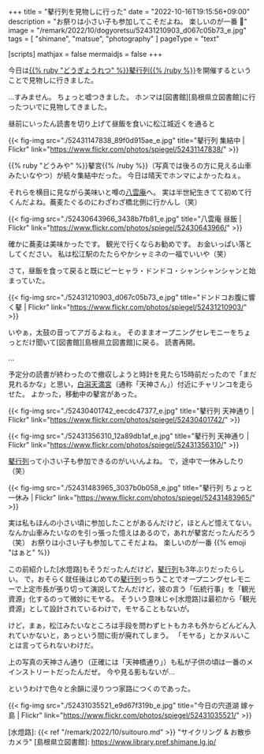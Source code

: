 +++
title = "鼕行列を見物しに行った"
date =  "2022-10-16T19:15:56+09:00"
description = "お祭りは小さい子も参加してこそだよね。 楽しいのが一番 💛"
image = "/remark/2022/10/dogyoretsu/52431210903_d067c05b73_e.jpg"
tags = [ "shimane", "matsue", "photography" ]
pageType = "text"

[scripts]
  mathjax = false
  mermaidjs = false
+++

今日は[{{% ruby "どうぎょうれつ" %}}鼕行列{{% /ruby %}}][鼕行列]を開催するということで見物しに行きました。

...すみません。
ちょっと嘘つきました。
ホンマは[図書館][島根県立図書館]に行ったついでに見物してきました。

昼前にいったん読書を切り上げて昼飯を食いに松江城近くを通ると

{{< fig-img src="./52431147838_89f0d915ae_e.jpg" title="鼕行列 集結中 | Flickr" link="https://www.flickr.com/photos/spiegel/52431147838/" >}}

{{% ruby "どうみや" %}}鼕宮{{% /ruby %}}（写真では後ろの方に見える山車みたいなやつ）が続々集結中だった。
今日は晴天でホンマによかったねぇ。

それらを横目に見ながら美味いと噂の[八雲庵](https://www.yakumoan.jp/ "出雲そば処 八雲庵 | 出雲そばと名物鴨南蛮")へ。
実は半世紀生きてて初めて行くんだよね。蕎麦たぐるのにわざわざ橋北側に行かんし（笑）

{{< fig-img src="./52430643966_3438b7fb81_e.jpg" title="八雲庵 昼飯 | Flickr" link="https://www.flickr.com/photos/spiegel/52430643966/" >}}

確かに蕎麦は美味かったです。
観光で行くならお勧めです。
お金いっぱい落としてください。
私は松江駅のたたらやかシャミネの一福でいいや（笑）

さて，昼飯を食って戻ると既にピーヒャラ・ドンドコ・シャンシャンシャンと始まっていた。

{{< fig-img src="./52431210903_d067c05b73_e.jpg" title="ドンドコお腹に響く鼕 | Flickr" link="https://www.flickr.com/photos/spiegel/52431210903/" >}}

いやぁ，太鼓の音ってアガるよねぇ。
そのままオープニングセレモニーをちょっとだけ聞いて[図書館][島根県立図書館]に戻る。
読書再開。

...

予定分の読書が終わったので撤収しようと時計を見たら15時前だったので「まだ見れるかな」と思い，[白潟天満宮](https://shirakatatenmangu.com/ "白潟天満宮 ｜ 松江市天神町")（通称「天神さん」）付近にチャリンコを走らせた。
よかった，移動中の鼕宮があった。

{{< fig-img src="./52430401742_eecdc47377_e.jpg" title="鼕行列 天神通り | Flickr" link="https://www.flickr.com/photos/spiegel/52430401742/" >}}

{{< fig-img src="./52431356310_12a89db1af_e.jpg" title="鼕行列 天神通り | Flickr" link="https://www.flickr.com/photos/spiegel/52431356310/" >}}

[鼕行列]って小さい子も参加できるのがいいんよね。
で，途中で一休みしたり（笑）

{{< fig-img src="./52431483965_3037b0b058_e.jpg" title="鼕行列 ちょっと一休み | Flickr" link="https://www.flickr.com/photos/spiegel/52431483965/" >}}

実は私もほんの小さい頃に参加したことがあるんだけど，ほとんど憶えてない。
なんか山車みたいなのを引っ張った憶えはあるので，あれが鼕宮だったんだろう（笑） お祭りは小さい子も参加してこそだよね。
楽しいのが一番 {{% emoji "はぁと" %}}

この前紹介した[水燈路]もそうだったんだけど，[鼕行列]も3年ぶりだったらしい。
で，おそらく就任後はじめての[鼕行列]っちうことでオープニングセレモニーで上定市長が張り切って演説してたんだけど，彼の言う「伝統行事」を「観光資源」化するのって微妙にモヤる。
そういう意味じゃ[水燈路]は最初から「観光資源」として設計されているわけで，モヤることもないが。

けど，まぁ，松江みたいなところは手段を問わずヒトもカネも外からどんどん入れていかないと，あっという間に街が廃れてしまう。
「モヤる」とかヌルいことは言ってられないわけだ。

上の写真の天神さん通り（正確には「天神橋通り」）も私が子供の頃は一番のメインストリートだったんだぜ。
今や見る影もないが...

というわけで色々と余韻に浸りつつ家路につくのであった。

{{< fig-img src="./52431035521_e9d67f319b_e.jpg" title="今日の宍道湖 嫁ヶ島 | Flickr" link="https://www.flickr.com/photos/spiegel/52431035521/" >}}

[鼕行列]: http://www.dogyoretsu.jp/
[水燈路]: {{< ref "/remark/2022/10/suitouro.md" >}} "サイクリング & お散歩カメラ"
[島根県立図書館]: https://www.library.pref.shimane.lg.jp/
<!-- eof -->

